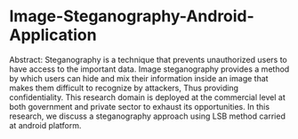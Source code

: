 # Image-Steganography-Android-Application

Abstract:
Steganography is a technique that prevents unauthorized users to have access to the important data. Image steganography provides a method by which users can hide and mix their information inside an image that makes them difficult to recognize by attackers, Thus providing confidentiality. 
This research domain is deployed at the commercial level at both government and private sector to exhaust its opportunities. In this research, we discuss a steganography approach using LSB method carried at android platform.    
